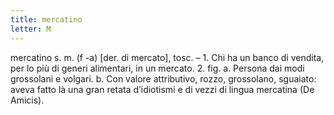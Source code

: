 ```yaml
---
title: mercatino
letter: M
---
```

mercatino s. m. (f -a) [der. di mercato], tosc. – 1. Chi ha un banco di vendita, per lo più di generi alimentari, in un mercato. 2. fig. a. Persona dai modi grossolani e volgari. b. Con valore attributivo, rozzo, grossolano, sguaiato: aveva fatto là una gran retata d’idiotismi e di vezzi di lingua mercatina (De Amicis).